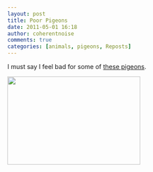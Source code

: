 ```yaml
---
layout: post
title: Poor Pigeons
date: 2011-05-01 16:18
author: coherentnoise
comments: true
categories: [animals, pigeons, Reposts]
---
```

I must say I feel bad for some of <a title="Pigeon Championship at Lost at E Minor" href="http://www.lostateminor.com/2011/04/23/2010-national-pigeon-champions/" target="_blank">these pigeons</a>.

<a href="http://squishyrobot.files.wordpress.com/2011/04/funny-pigeon-grooming5.jpg"><img class="alignnone size-medium wp-image-130" title="Wildly Groomed Pigeon" src="http://squishyrobot.files.wordpress.com/2011/04/funny-pigeon-grooming5.jpg?w=300" alt="" width="300" height="200" /></a>

